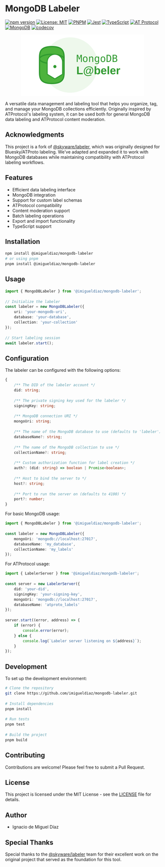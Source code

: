 # MongoDB Labeler

[![npm version](https://img.shields.io/npm/v/@imigueldiaz/mongodb-labeler.svg)](https://www.npmjs.com/package/@imigueldiaz/mongodb-labeler)
[![License: MIT](https://img.shields.io/badge/License-MIT-yellow.svg)](https://opensource.org/licenses/MIT)
[![PNPM](https://img.shields.io/badge/pnpm-%234a4a4a.svg?style=flat&logo=pnpm&logoColor=f69220)](https://pnpm.io/)
[![Jest](https://img.shields.io/badge/tested_with-jest-%23C21325?logo=jest)](https://jestjs.io/)
[![TypeScript](https://img.shields.io/badge/TypeScript-%23007ACC.svg?logo=typescript&logoColor=white)](https://www.typescriptlang.org/)
[![AT Protocol](https://img.shields.io/badge/AT_Protocol-compatible-blue)](https://atproto.com/)
[![MongoDB](https://img.shields.io/badge/MongoDB-%234ea94b.svg?logo=mongodb&logoColor=white)](https://www.mongodb.com/)
[![codecov](https://codecov.io/gh/imigueldiaz/mongodb-labeler/graph/badge.svg)](https://codecov.io/gh/imigueldiaz/mongodb-labeler)

<p align="center">
  <img src="assets/logo.svg" width="400" alt="MongoDB Labeler Logo">
</p>

A versatile data management and labeling tool that helps you organize, tag, and manage your MongoDB collections efficiently. Originally inspired by ATProtocol's labeling system, it can be used both for general MongoDB data labeling and ATProtocol content moderation.

## Acknowledgments

This project is a fork of [@skyware/labeler](https://github.com/skyware-js/labeler), which was originally designed for Bluesky/ATProto labeling. We've adapted and expanded it to work with MongoDB databases while maintaining compatibility with ATProtocol labeling workflows.

## Features

- Efficient data labeling interface
- MongoDB integration
- Support for custom label schemas
- ATProtocol compatibility
- Content moderation support
- Batch labeling operations
- Export and import functionality
- TypeScript support

## Installation

```bash
npm install @imigueldiaz/mongodb-labeler
# or using pnpm
pnpm install @imigueldiaz/mongodb-labeler
```

## Usage

```typescript
import { MongoDBLabeler } from '@imigueldiaz/mongodb-labeler';

// Initialize the labeler
const labeler = new MongoDBLabeler({
    uri: 'your-mongodb-uri',
    database: 'your-database',
    collection: 'your-collection'
});

// Start labeling session
await labeler.start();
```

## Configuration

The labeler can be configured with the following options:

```typescript
{
    /** The DID of the labeler account */
    did: string;

    /** The private signing key used for the labeler */
    signingKey: string;

    /** MongoDB connection URI */
    mongoUri: string;

    /** The name of the MongoDB database to use (defaults to 'labeler') */
    databaseName?: string;

    /** The name of the MongoDB collection to use */
    collectionName?: string;

    /** Custom authorization function for label creation */
    auth?: (did: string) => boolean | Promise<boolean>;

    /** Host to bind the server to */
    host?: string;

    /** Port to run the server on (defaults to 4100) */
    port?: number;
}
```

For basic MongoDB usage:
```typescript
import { MongoDBLabeler } from '@imigueldiaz/mongodb-labeler';

const labeler = new MongoDBLabeler({
    mongoUri: 'mongodb://localhost:27017',
    databaseName: 'my_database',
    collectionName: 'my_labels'
});
```

For ATProtocol usage:
```typescript
import { LabelerServer } from '@imigueldiaz/mongodb-labeler';

const server = new LabelerServer({
    did: 'your-did',
    signingKey: 'your-signing-key',
    mongoUri: 'mongodb://localhost:27017',
    databaseName: 'atproto_labels'
});

server.start((error, address) => {
    if (error) {
        console.error(error);
    } else {
        console.log(`Labeler server listening on ${address}`);
    }
});
```

## Development

To set up the development environment:

```bash
# Clone the repository
git clone https://github.com/imigueldiaz/mongodb-labeler.git

# Install dependencies
pnpm install

# Run tests
pnpm test

# Build the project
pnpm build
```

## Contributing

Contributions are welcome! Please feel free to submit a Pull Request.

## License

This project is licensed under the MIT License - see the [LICENSE](LICENSE) file for details.

## Author

- Ignacio de Miguel Díaz

## Special Thanks

Special thanks to the [@skyware/labeler](https://github.com/skyware-js/labeler) team for their excellent work on the original project that served as the foundation for this tool.